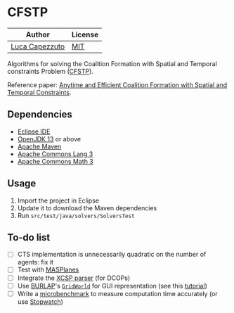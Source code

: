 # CFSTP

| **Author** | **License** |
|---|---|
| [Luca Capezzuto](https://lcpz.gitlab.io) | [MIT](https://opensource.org/licenses/MIT) |

Algorithms for solving the Coalition Formation with Spatial and Temporal
constraints Problem ([CFSTP](https://eprints.soton.ac.uk/268497/)).

Reference paper: [Anytime and Efficient Coalition Formation with
Spatial and Temporal Constraints](https://arxiv.org/abs/2003.13806).

## Dependencies

- [Eclipse IDE](https://www.eclipse.org/eclipseide)
- [OpenJDK 13](https://openjdk.java.net/projects/jdk/13) or above
- [Apache Maven](https://maven.apache.org)
- [Apache Commons Lang 3](https://commons.apache.org/proper/commons-lang)
- [Apache Commons Math 3](https://commons.apache.org/proper/commons-math)

## Usage

1. Import the project in Eclipse
2. Update it to download the Maven dependencies
3. Run `src/test/java/solvers/SolversTest`

## To-do list

- [ ] CTS implementation is unnecessarily quadratic on the number of agents: fix it
- [ ] Test with [MASPlanes](https://github.com/MASPlanes/MASPlanes)
- [ ] Integrate the [XCSP parser](https://github.com/xcsp3team/XCSP3-Java-Tools) (for DCOPs)
- [ ] Use [BURLAP](https://github.com/jmacglashan/burlap)'s [`GridWorld`](https://github.com/jmacglashan/burlap_examples/blob/master/src/main/java/edu/brown/cs/burlap/tutorials/HelloGridWorld.java) for GUI representation (see this [tutorial](http://burlap.cs.brown.edu/tutorials/hgw/p1.html))
- [ ] Write a [microbenchmark](https://stackoverflow.com/a/513259) to measure
  computation time accurately (or use [Stopwatch](https://www.javarticles.com/2016/02/junit-stopwatch-rule-example.html))
